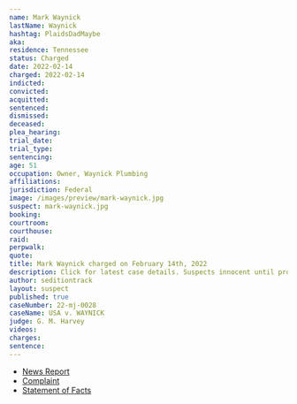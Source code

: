 ```yaml
---
name: Mark Waynick
lastName: Waynick
hashtag: PlaidsDadMaybe
aka:
residence: Tennessee
status: Charged
date: 2022-02-14
charged: 2022-02-14
indicted:
convicted:
acquitted:
sentenced:
dismissed:
deceased:
plea_hearing:
trial_date:
trial_type:
sentencing:
age: 51
occupation: Owner, Waynick Plumbing
affiliations:
jurisdiction: Federal
image: /images/preview/mark-waynick.jpg
suspect: mark-waynick.jpg
booking:
courtroom:
courthouse:
raid:
perpwalk:
quote:
title: Mark Waynick charged on February 14th, 2022
description: Click for latest case details. Suspects innocent until proven guilty.
author: seditiontrack
layout: suspect
published: true
caseNumber: 22-mj-0028
caseName: USA v. WAYNICK
judge: G. M. Harvey
videos:
charges:
sentence:
---
```

- [News Report](https://www.wusa9.com/article/news/national/capitol-riots/mark-waynick-jerry-mckane-waynick-father-and-son-from-tennessee-arrested-capitol-riot-charges-accused-of-assaulting-police-officers/65-4214b364-fb57-4bb8-8463-9902ec18a648)
- [Complaint](https://www.justice.gov/usao-dc/case-multi-defendant/file/1475366/download)
- [Statement of Facts](https://www.justice.gov/usao-dc/case-multi-defendant/file/1475371/download)
